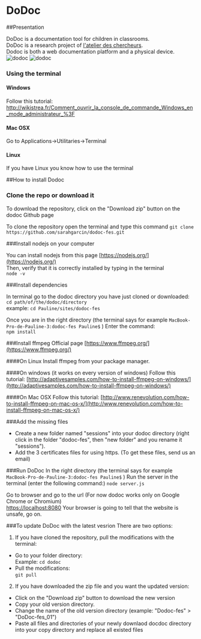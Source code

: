 DoDoc
==========

##Presentation

DoDoc is a documentation tool for children in classrooms.   
DoDoc is a research project of [l'atelier des chercheurs](http://latelier-des-chercheurs.fr/).  
Dodoc is both a web documentation platform and a physical device.  
![dodoc](http://www.lopendoc.org/lopendocresearch/wp-content/uploads/sites/5/2015/06/schema-dodoc-02.png)
![dodoc](http://latelier-des-chercheurs.fr/img/img-dodoc-fes0.jpg)

### Using the terminal
#### Windows
Follow this tutorial: http://wikistrea.fr/Comment_ouvrir_la_console_de_commande_Windows_en_mode_administrateur_%3F
#### Mac OSX
Go to Applications->Utilitaries->Terminal
#### Linux
If you have Linux you know how to use the terminal

##How to install Dodoc

### Clone the repo or download it
To download the repository, click on the "Download zip" button on the dodoc Github page

To clone the repository open the terminal and type this command
```git clone https://github.com/sarahgarcin/dodoc-fes.git```

###Install nodejs on your computer

You can install nodejs from this page [https://nodejs.org/](https://nodejs.org/)     
Then, verify that it is correctly installed  by typing in the terminal    
```node -v```

###Install dependencies

In terminal go to the dodoc directory you have just cloned or downloaded:  
```cd path/of/the/dodoc/directory```  
example: 
```cd Pauline/sites/dodoc-fes```  

Once you are in the right directory 
(the terminal says for example ```MacBook-Pro-de-Pauline-3:dodoc-fes Pauline$``` ) 
Enter the command:  
```npm install```

###Install ffmpeg
Official page [https://www.ffmpeg.org/](https://www.ffmpeg.org/)

####On Linux
Install ffmpeg from your package manager.

####On windows (it works on every version of windows)
Follow this tutorial: [http://adaptivesamples.com/how-to-install-ffmpeg-on-windows/](http://adaptivesamples.com/how-to-install-ffmpeg-on-windows/)

####On Mac OSX
Follow this tutorial: [http://www.renevolution.com/how-to-install-ffmpeg-on-mac-os-x/](http://www.renevolution.com/how-to-install-ffmpeg-on-mac-os-x/)

###Add the missing files
- Create a new folder named "sessions" into your dodoc directory (right click in the folder "dodoc-fes", then "new folder" and you rename it "sessions").
- Add the 3 certificates files for using https. (To get these files, send us an email)

###Run DoDoc
In the right directory 
(the terminal says for example ```MacBook-Pro-de-Pauline-3:dodoc-fes Pauline$``` )
Run the server in the terminal (enter the following command:)
```node server.js```

Go to browser and go to the url (For now dodoc works only on Google Chrome or Chromium)  
[https://localhost:8080](https://localhost:8080)
Your browser is going to tell that the website is unsafe, go on. 

###To update DoDoc with the latest vesrion
There are two options:
1) If you have cloned the repository, pull the modifications with the terminal:  
- Go to your folder directory:   
Example: ```cd dodoc```   
- Pull the modifications:   
```git pull```   

2) If you have downloaded the zip file and you want the updated version:
- Click on the "Download zip" button to download the new version
- Copy your old version directory.
- Change the name of the old version directory (example: "Dodoc-fes" > "DoDoc-fes_01")
- Paste all files and directories of your newly downlaod docdoc directory into your copy directory and replace all existed files

